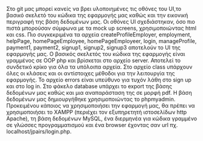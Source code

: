 Στο git μας μπορεί κανείς να βρει υλοποιημένες τις οθόνες του UI,το βασικό σκελετό του κώδικα της εφαρμογής μας καθώς και την εικονική περιγραφή της βάση δεδομένων μας.
Οι οθόνες UI σχεδιάστηκαν, όσο πιο πιστά μπορούσαν σύμφωνα με τα mock up screens, χρησιμοποιώντας html και css. Πιο συγκεκριμένα τα αρχεία createProfileEmployer, employment, helpPage, homePageEmployee, homePageEmployeer, login, manageProfile, payment1, payment2, signup1, signup2, signup3 αποτελούν το UI της εφαρμογής μας. 
Ο βασικός σκελετός του κώδικα της εφαρμογής είναι γραμμένος σε OOP php και βρίσκεται στο αρχείο server. Αποτελεί το συνδετικό κρίκο για όλα τα υπόλοιπα αρχεία. Στο αρχείο class υπάρχουν όλες οι κλάσεις και οι αντίστοιχες μέθοδοι για την λειτουργία της εφαρμογής. Το αρχείο errors είναι υπεύθυνο για τυχόν λάθη στο sign up και στο log in.
Στο φάκελο database υπάρχει το export της βάσης δεδομένων μας καθώς και μια αναπαράσταση της σε μορφή pdf. Η βάση δεδομένων μας δημιουργήθηκε χρησιμοποιώντας το phpmyadmin.
Προκειμένου κάποιος να χρησιμοποιήσει την εφαρμογή μας, θα πρέπει να χρησιμοποιήσει το XAMPP (περιέχει τον εξυπηρετητή ιστοσελίδων http Apache), τη βάση δεδομένων MySQL, ένα διερμηνέα για κώδικα γραμμένο σε γλώσσες προγραμματισμού και ένα browser έχοντας σαν url πχ. localhost/jpairs/login.php.

